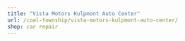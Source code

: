 ```yaml
---
title: "Vista Motors Kulpmont Auto Center"
url: /coal-township/vista-motors-kulpmont-auto-center/
shop: car repair
---
```

